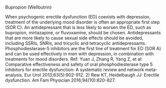 Bupropion (Wellbutrin)

When psychogenic erectile dysfunction (ED) coexists with depression, treatment of the underlying mood
disorder is often an appropriate first step (SOR C). An antidepressant that is less likely to worsen the ED,
such as bupropion, mirtazapine, or fluvoxamine, should be chosen. Antidepressants that are more likely
to cause sexual side effects should be avoided, including SSRIs, SNRIs, and tricyclic and tetracyclic
antidepressants. Phosphodiesterase-5 inhibitors are the first line of treatment for ED (SOR A) and can be
used effectively in men with depression, in combination with treatments for mood disorders.
Ref: Yuan J, Zhang R, Yang Z, et al: Comparative effectiveness and safety of oral phosphodiesterase type 5 inhibitors for
erectile dysfunction: A systematic review and network meta-analysis. Eur Urol 2013;63(5):902-912. 2) Rew KT,
Heidelbaugh JJ: Erectile dysfunction. Am Fam Physician 2016;94(10):820-827.